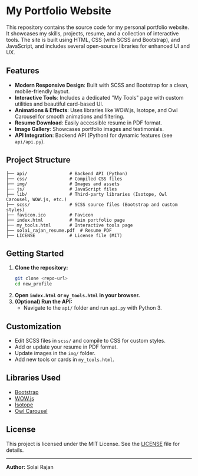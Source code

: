 # My Portfolio Website

This repository contains the source code for my personal portfolio website. It showcases my skills, projects, resume, and a collection of interactive tools. The site is built using HTML, CSS (with SCSS and Bootstrap), and JavaScript, and includes several open-source libraries for enhanced UI and UX.

## Features

- **Modern Responsive Design**: Built with SCSS and Bootstrap for a clean, mobile-friendly layout.
- **Interactive Tools**: Includes a dedicated "My Tools" page with custom utilities and beautiful card-based UI.
- **Animations & Effects**: Uses libraries like WOW.js, Isotope, and Owl Carousel for smooth animations and filtering.
- **Resume Download**: Easily accessible resume in PDF format.
- **Image Gallery**: Showcases portfolio images and testimonials.
- **API Integration**: Backend API (Python) for dynamic features (see `api/api.py`).

## Project Structure

```
├── api/                # Backend API (Python)
├── css/                # Compiled CSS files
├── img/                # Images and assets
├── js/                 # JavaScript files
├── lib/                # Third-party libraries (Isotope, Owl Carousel, WOW.js, etc.)
├── scss/               # SCSS source files (Bootstrap and custom styles)
├── favicon.ico         # Favicon
├── index.html          # Main portfolio page
├── my_tools.html       # Interactive tools page
├── solai_rajan_resume.pdf  # Resume PDF
├── LICENSE             # License file (MIT)
```

## Getting Started

1. **Clone the repository:**
   ```bash
   git clone <repo-url>
   cd new_profile
   ```
2. **Open `index.html` or `my_tools.html` in your browser.**
3. **(Optional) Run the API:**
   - Navigate to the `api/` folder and run `api.py` with Python 3.

## Customization
- Edit SCSS files in `scss/` and compile to CSS for custom styles.
- Add or update your resume in PDF format.
- Update images in the `img/` folder.
- Add new tools or cards in `my_tools.html`.

## Libraries Used
- [Bootstrap](https://getbootstrap.com/)
- [WOW.js](https://wowjs.uk/)
- [Isotope](https://isotope.metafizzy.co/)
- [Owl Carousel](https://owlcarousel2.github.io/OwlCarousel2/)

## License
This project is licensed under the MIT License. See the [LICENSE](LICENSE) file for details.

---
**Author:** Solai Rajan
